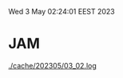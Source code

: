 Wed  3 May 02:24:01 EEST 2023
# JAM
<a href='./cache/202305/03_02.log'>./cache/202305/03_02.log</a>
